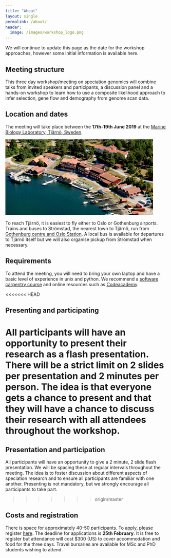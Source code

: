 ```yaml
---
title: "About"
layout: single
permalink: /about/
header:
  image: /images/workshop_logo.png
---
```


We will continue to update this page as the date for the workshop approaches, however some initial information is available here.

## Meeting structure

This three day workshop/meeting on speciation genomics will combine talks from invited speakers and participants, a discussion panel and a hands-on workshop to learn how to use a composite likelihood approach to infer selection, gene flow and demography from genome scan data.

## Location and dates

The meeting will take place between the **17th-19th June 2019** at the [Marine Biology Laboratory, Tjärnö, Sweden](https://loven.gu.se/english/about_the_loven_centre/tjarno).

![](/images/tjarno_aerial.jpg)

To reach Tjärnö, it is easiest to fly either to Oslo or Gothenburg airports. Trains and buses to Strömstad, the nearest town to Tjärnö, run from [Gothenburg centre and Oslo Station](https://www.vastsverige.com/en/stromstad/articles/train--bus/). A local bus is available for departures to Tjärnö itself but we will also organise pickup from Strömstad when necessary.

## Requirements

To attend the meeting, you will need to bring your own laptop and have a basic level of experience in unix and python. We recommend a [software carpentry course](https://software-carpentry.org/) and online resources such as [Codeacademy](https://www.codecademy.com/).

<<<<<<< HEAD
## Presenting and participating

All participants will have an opportunity to present their research as a flash presentation. There will be a strict limit on 2 slides per presentation and 2 minutes per person. The idea is that everyone gets a chance to present and that they will have a chance to discuss their research with all attendees throughout the workshop.
=======
## Presentation and participation

All participants will have an opportunity to give a 2 minute, 2 slide flash presentation. We will be spacing these at regular intervals throughout the meeting. The idea is to foster discussion about different aspects of speciation research and to ensure all participants are familiar with one another. Presenting is not mandatory, but we strongly encourage all participants to take part.
>>>>>>> origin/master

## Costs and registration

There is space for approximately 40-50 participants. To apply, please register [here](/register/). The deadline for applications is **25th February**. It is free to register but attendance will cost $300 (US) to cover accommodation and food for the three days. Travel bursaries are available for MSc and PhD students wishing to attend.
